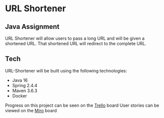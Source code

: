 # URL Shortener
## Java Assignment
URL Shortener will allow users to pass a long URL and will be given a shortened URL.
That shortened URL will redirect to the complete URL.

## Tech
URL-Shortener will be built using the following technologies:
- Java 16
- Spring 2.4.4
- Maven 3.6.3
- Docker

Progress on this project can be seen on the [Trello] board
User stories can be viewed on the [Miro] board

[Trello]: <https://trello.com/b/XV99y2JP>
[Miro]: https://miro.com/app/board/o9J_lMOnXfU=/